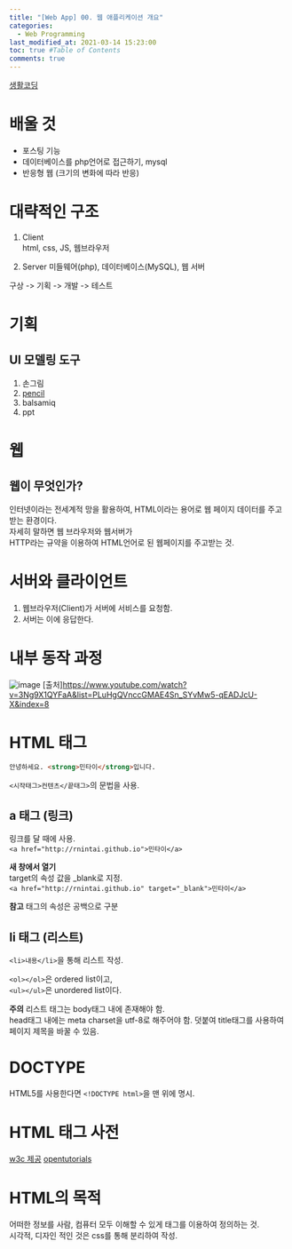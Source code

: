 ```yaml
---
title: "[Web App] 00. 웹 애플리케이션 개요"
categories: 
  - Web Programming
last_modified_at: 2021-03-14 15:23:00
toc: true #Table of Contents
comments: true
---
```

[생활코딩](https://www.youtube.com/playlist?list=PLuHgQVnccGMAE4Sn_SYvMw5-qEADJcU-X)

# 배울 것

- 포스팅 기능
- 데이터베이스를 php언어로 접근하기, mysql
- 반응형 웹 (크기의 변화에 따라 반응)

# 대략적인 구조

1. Client  
html, css, JS, 웹브라우저

1. Server
미들웨어(php), 데이터베이스(MySQL), 웹 서버

구상 -> 기획 -> 개발 -> 테스트

# 기획
## UI 모델링 도구
1. 손그림
2. [pencil](http://pencil.evolus.vn/)
3. balsamiq
4. ppt

# 웹
## 웹이 무엇인가?
인터넷이라는 전세계적 망을 활용하여, HTML이라는 용어로 웹 페이지 데이터를 주고 받는 환경이다.  
자세히 말하면 웹 브라우저와 웹서버가  
HTTP라는 규약을 이용하여 HTML언어로 된 웹페이지를 주고받는 것.  

# 서버와 클라이언트
1. 웹브라우저(Client)가 서버에 서비스를 요청함.
2. 서버는 이에 응답한다.

# 내부 동작 과정
![image](https://user-images.githubusercontent.com/65759076/111058259-a4ed2100-84d0-11eb-822f-c0921bdce83c.png)
[출처]https://www.youtube.com/watch?v=3Ng9X1QYFaA&list=PLuHgQVnccGMAE4Sn_SYvMw5-qEADJcU-X&index=8

# HTML 태그
```html
안녕하세요. <strong>민타이</strong>입니다.
```
`<시작태그>컨텐츠</끝태그>`의 문법을 사용.

## a 태그 (링크)
링크를 달 때에 사용.  
`<a href="http://rnintai.github.io">민타이</a>`  

**새 창에서 열기**  
 target의 속성 값을 \_blank로 지정.  
`<a href="http://rnintai.github.io" target="_blank">민타이</a>`  

**참고** 태그의 속성은 공백으로 구분  

## li 태그 (리스트)
`<li>내용</li>`을 통해 리스트 작성.  

`<ol></ol>`은 ordered list이고,  
`<ul></ul>`은 unordered list이다.  

**주의** 리스트 태그는 body태그 내에 존재해야 함.  
head태그 내에는 meta charset을 utf-8로 해주어야 함.
덧붙여 title태그를 사용하여 페이지 제목을 바꿀 수 있음.  

# DOCTYPE
HTML5를 사용한다면 `<!DOCTYPE html>`을 맨 위에 명시.

# HTML 태그 사전
[w3c 제공](http://dev.w3.org/html5/html-author/)
[opentutorials](http://opentutorials.org/course/1058)

# HTML의 목적
어떠한 정보를 사람, 컴퓨터 모두 이해할 수 있게 태그를 이용하여 정의하는 것.  
시각적, 디자인 적인 것은 css를 통해 분리하여 작성.
